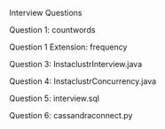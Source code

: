Interview Questions

Question 1: countwords

Question 1 Extension: frequency

Question 3: InstaclustrInterview.java

Question 4: InstaclustrConcurrency.java

Question 5: interview.sql

Question 6: cassandraconnect.py
